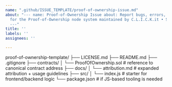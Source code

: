```yaml
---
name: ".github/ISSUE_TEMPLATE/proof-of-ownership-issue.md"
about: "--- name: Proof-of-Ownership Issue about: Report bugs, errors, or suggestions
  for the Proof-of-Ownership node system maintained by C.L.I.C.K.it • STATXBuild LLC
  ---"
title: ''
labels: ''
assignees: ''

---
```


proof-of-ownership-template/
├── LICENSE.md
├── README.md
├── .gitignore
├── contracts/
│   └── ProofOfOwnership.sol   # reference to canonical contract address
├── docs/
│   └── attribution.md         # expanded attribution + usage guidelines
├── src/
│   └── index.js               # starter for frontend/backend logic
└── package.json               # if JS-based tooling is needed
